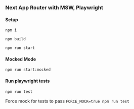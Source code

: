 ### Next App Router with MSW, Playwright

#### Setup
`npm i`

`npm build`

`npm run start`

#### Mocked Mode
`npm run start:mocked`

#### Run playwright tests
`npm run test`

Force mock for tests to pass
`FORCE_MOCK=true npm run test`